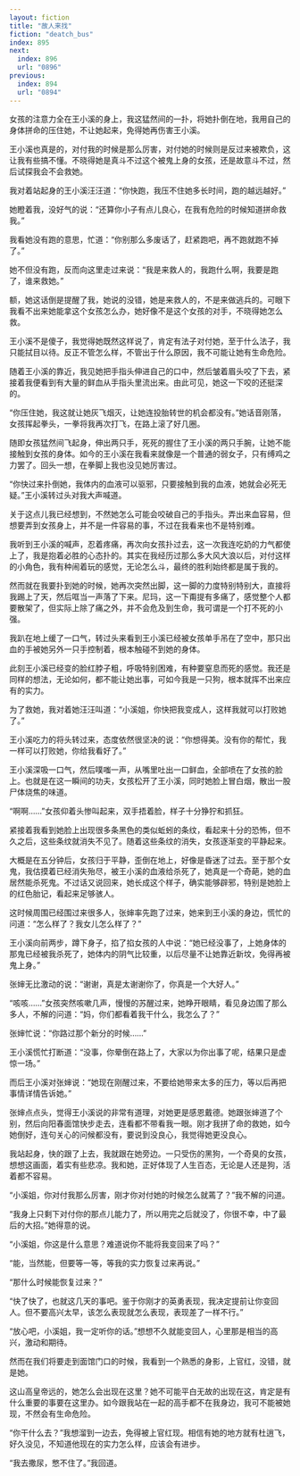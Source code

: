 ```yaml
---
layout: fiction
title: "故人来找"
fiction: "deatch_bus"
index: 895
next:
  index: 896
  url: "0896"
previous:
  index: 894
  url: "0894"
---
```

女孩的注意力全在王小溪的身上，我这猛然间的一扑，将她扑倒在地，我用自己的身体拼命的压住她，不让她起来，免得她再伤害王小溪。

王小溪也真是的，对付我的时候是那么厉害，对付她的时候则是反过来被欺负，这让我有些搞不懂。不晓得她是真斗不过这个被鬼上身的女孩，还是故意斗不过，然后试探我会不会救她。

我对着站起身的王小溪汪汪道：“你快跑，我压不住她多长时间，跑的越远越好。”

她瞪着我，没好气的说：“还算你小子有点儿良心，在我有危险的时候知道拼命救我。”

我看她没有跑的意思，忙道：“你别那么多废话了，赶紧跑吧，再不跑就跑不掉了。”

她不但没有跑，反而向这里走过来说：“我是来救人的，我跑什么啊，我要是跑了，谁来救她。”

额，她这话倒是提醒了我，她说的没错，她是来救人的，不是来做逃兵的。可眼下我看不出来她能拿这个女孩怎么办，她好像不是这个女孩的对手，不晓得她怎么救。

王小溪不是傻子，我觉得她既然这样说了，肯定有法子对付她，至于什么法子，我只能拭目以待。反正不管怎么样，不管出于什么原因，我不可能让她有生命危险。

随着王小溪的靠近，我见她把手指头伸进自己的口中，然后皱着眉头咬了下去，紧接着我便看到有大量的鲜血从手指头里流出来。由此可见，她这一下咬的还挺深的。

“你压住她，我这就让她灰飞烟灭，让她连投胎转世的机会都没有。”她话音刚落，女孩挥起拳头，一拳将我再次打飞，在路上滚了好几圈。

随即女孩猛然间飞起身，伸出两只手，死死的握住了王小溪的两只手腕，让她不能接触到女孩的身体。如今的王小溪在我看来就像是一个普通的弱女子，只有缚鸡之力罢了。回头一想，在拳脚上我也没见她厉害过。

“你快过来扑倒她，我体内的血液可以驱邪，只要接触到我的血液，她就会必死无疑。”王小溪转过头对我大声喊道。

关于这点儿我已经想到，不然她怎么可能会咬破自己的手指头。弄出来血容易，但想要弄到女孩身上，并不是一件容易的事，不过在我看来也不是特别难。

我听到王小溪的喊声，忍着疼痛，再次向女孩扑过去，这一次我连吃奶的力气都使上了，我是抱着必胜的心态扑的。其实在我经历过那么多大风大浪以后，对付这样的小角色，我有种闹着玩的感觉，无论怎么斗，最终的胜利始终都是属于我的。

然而就在我要扑到她的时候，她再次突然出脚，这一脚的力度特别特别大，直接将我踢上了天，然后哐当一声落了下来。尼玛，这一下甭提有多痛了，感觉整个人都要散架了，但实际上除了痛之外，并不会危及到生命，我可谓是一个打不死的小强。

我趴在地上缓了一口气，转过头来看到王小溪已经被女孩单手吊在了空中，那只出血的手被她另外一只手控制着，根本触碰不到她的身体。

此刻王小溪已经变的脸红脖子粗，呼吸特别困难，有种要窒息而死的感觉。我还是同样的想法，无论如何，都不能让她出事，可如今我是一只狗，根本就挥不出来应有的实力。

为了救她，我对着她汪汪叫道：“小溪姐，你快把我变成人，这样我就可以打败她了。”

王小溪吃力的将头转过来，态度依然很坚决的说：“你想得美。没有你的帮忙，我一样可以打败她，你给我看好了。”

王小溪深吸一口气，然后噗嗤一声，从嘴里吐出一口鲜血，全部喷在了女孩的脸上。也就是在这一瞬间的功夫，女孩松开了王小溪，同时她脸上冒白烟，散出一股尸体烧焦的味道。

“啊啊……”女孩仰着头惨叫起来，双手捂着脸，样子十分狰狞和抓狂。

紧接着我看到她脸上出现很多条黑色的类似蚯蚓的条纹，看起来十分的恐怖，但不久之后，这些条纹就消失不见了。随着这些条纹的消失，女孩逐渐变的平静起来。

大概是在五分钟后，女孩归于平静，歪倒在地上，好像是昏迷了过去。至于那个女鬼，我估摸着已经消失殆尽，被王小溪的血液给杀死了，她真是一个奇葩，她的血居然能杀死鬼。不过话又说回来，她长成这个样子，确实能够辟邪，特别是她脸上的红色胎记，看起来足够骇人。

这时候周围已经围过来很多人，张婶率先跑了过来，她来到王小溪的身边，慌忙的问道：“怎么样了？我女儿怎么样了？”

王小溪向前两步，蹲下身子，掐了掐女孩的人中说：“她已经没事了，上她身体的那鬼已经被我杀死了，她体内的阴气比较重，以后尽量不让她靠近新坟，免得再被鬼上身。”

张婶无比激动的说：“谢谢，真是太谢谢你了，你真是一个大好人。”

“咳咳……”女孩突然咳嗽几声，慢慢的苏醒过来，她睁开眼睛，看见身边围了那么多人，不解的问道：“妈，你们都看着我干什么，我怎么了？”

张婶忙说：“你路过那个新分的时候……”

王小溪慌忙打断道：“没事，你晕倒在路上了，大家以为你出事了呢，结果只是虚惊一场。”

而后王小溪对张婶说：“她现在刚醒过来，不要给她带来太多的压力，等以后再把事情详情告诉她。”

张婶点点头，觉得王小溪说的非常有道理，对她更是感恩戴德。她跟张婶道了个别，然后向阳春面馆快步走去，连看都不带看我一眼。刚才我拼了命的救她，如今她倒好，连句关心的问候都没有，要说到没良心，我觉得她更没良心。

我站起身，快的跟了上去，我就跟在她旁边。一只受伤的黑狗，一个奇臭的女孩，想想这画面，着实有些悲凉。我和她，正好体现了人生百态，无论是人还是狗，活着都不容易。

“小溪姐，你对付我那么厉害，刚才你对付她的时候怎么就蔫了？”我不解的问道。

“我身上只剩下对付你的那点儿能力了，所以用完之后就没了，你很不幸，中了最后的大招。”她得意的说。

“小溪姐，你这是什么意思？难道说你不能将我变回来了吗？”

“能，当然能，但要等一等，等我的实力恢复过来再说。”

“那什么时候能恢复过来？”

“快了快了，也就这几天的事吧。鉴于你刚才的英勇表现，我决定提前让你变回人。但不要高兴太早，该怎么表现就怎么表现，表现差了一样不行。”

“放心吧，小溪姐，我一定听你的话。”想想不久就能变回人，心里那是相当的高兴，激动和期待。

然而在我们将要走到面馆门口的时候，我看到一个熟悉的身影，上官红，没错，就是她。

这山高皇帝远的，她怎么会出现在这里？她不可能平白无故的出现在这，肯定是有什么重要的事要在这里办。如今跟我站在一起的高手都不在我身边，我可不能被她现，不然会有生命危险。

“你干什么去？”我想溜到一边去，免得被上官红现。相信有她的地方就有杜逍飞，好久没见，不知道他现在的实力怎么样，应该会有进步。

“我去撒尿，憋不住了。”我回道。